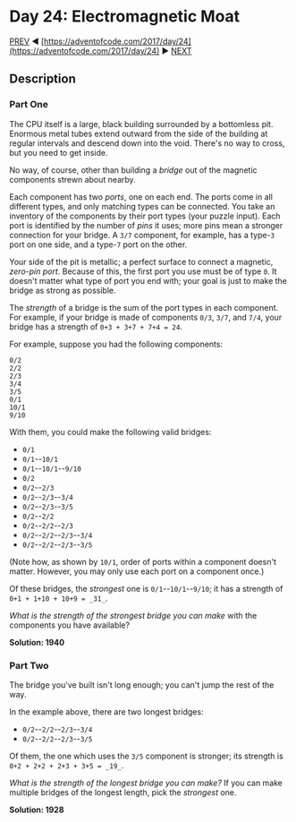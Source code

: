# Day 24: Electromagnetic Moat

[PREV](/questions/2017/23.md) ◀ [https://adventofcode.com/2017/day/24](https://adventofcode.com/2017/day/24) ▶ [NEXT](/questions/2017/25.md)

## Description

### Part One

The CPU itself is a large, black building surrounded by a bottomless pit. Enormous metal tubes extend outward from the side of the building at regular intervals and descend down into the void. There's no way to cross, but you need to get inside.

No way, of course, other than building a _bridge_ out of the magnetic components strewn about nearby.

Each component has two _ports_, one on each end. The ports come in all different types, and only matching types can be connected. You take an inventory of the components by their port types (your puzzle input). Each port is identified by the number of _pins_ it uses; more pins mean a stronger connection for your bridge. A `3/7` component, for example, has a type-`3` port on one side, and a type-`7` port on the other.

Your side of the pit is metallic; a perfect surface to connect a magnetic, _zero-pin port_. Because of this, the first port you use must be of type `0`. It doesn't matter what type of port you end with; your goal is just to make the bridge as strong as possible.

The _strength_ of a bridge is the sum of the port types in each component. For example, if your bridge is made of components `0/3`, `3/7`, and `7/4`, your bridge has a strength of `0+3 + 3+7 + 7+4 = 24`.

For example, suppose you had the following components:

    0/2
    2/2
    2/3
    3/4
    3/5
    0/1
    10/1
    9/10
    

With them, you could make the following valid bridges:

*   `0/1`
*   `0/1`\--`10/1`
*   `0/1`\--`10/1`\--`9/10`
*   `0/2`
*   `0/2`\--`2/3`
*   `0/2`\--`2/3`\--`3/4`
*   `0/2`\--`2/3`\--`3/5`
*   `0/2`\--`2/2`
*   `0/2`\--`2/2`\--`2/3`
*   `0/2`\--`2/2`\--`2/3`\--`3/4`
*   `0/2`\--`2/2`\--`2/3`\--`3/5`

(Note how, as shown by `10/1`, order of ports within a component doesn't matter. However, you may only use each port on a component once.)

Of these bridges, the _strongest_ one is `0/1`\--`10/1`\--`9/10`; it has a strength of `0+1 + 1+10 + 10+9 = _31_`.

_What is the strength of the strongest bridge you can make_ with the components you have available?

__Solution: 1940__

### Part Two

The bridge you've built isn't long enough; you can't <span title="Who do you think you are, Mario?">jump the rest of the way</span>.

In the example above, there are two longest bridges:

*   `0/2`\--`2/2`\--`2/3`\--`3/4`
*   `0/2`\--`2/2`\--`2/3`\--`3/5`

Of them, the one which uses the `3/5` component is stronger; its strength is `0+2 + 2+2 + 2+3 + 3+5 = _19_`.

_What is the strength of the longest bridge you can make?_ If you can make multiple bridges of the longest length, pick the _strongest_ one.

__Solution: 1928__